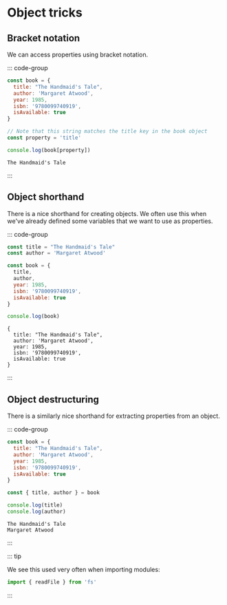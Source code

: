 # Object tricks

<Vimeo id="912022362" />

## Bracket notation

We can access properties using bracket notation.

::: code-group

```js
const book = {
  title: "The Handmaid's Tale",
  author: 'Margaret Atwood',
  year: 1985,
  isbn: '9780099740919',
  isAvailable: true
}

// Note that this string matches the title key in the book object
const property = 'title'

console.log(book[property])
```

```console [output]
The Handmaid's Tale
```

:::

## Object shorthand

There is a nice shorthand for creating objects. We often use this when we've
already defined some variables that we want to use as properties.

::: code-group

```js
const title = "The Handmaid's Tale"
const author = 'Margaret Atwood'

const book = {
  title,
  author,
  year: 1985,
  isbn: '9780099740919',
  isAvailable: true
}

console.log(book)
```

```console [output]
{
  title: "The Handmaid's Tale",
  author: 'Margaret Atwood',
  year: 1985,
  isbn: '9780099740919',
  isAvailable: true
}
```

:::

## Object destructuring

There is a similarly nice shorthand for extracting properties from an object.

::: code-group

```js
const book = {
  title: "The Handmaid's Tale",
  author: 'Margaret Atwood',
  year: 1985,
  isbn: '9780099740919',
  isAvailable: true
}

const { title, author } = book

console.log(title)
console.log(author)
```

```console [output]
The Handmaid's Tale
Margaret Atwood
```

:::

::: tip

We see this used very often when importing modules:

```js
import { readFile } from 'fs'
```

:::
